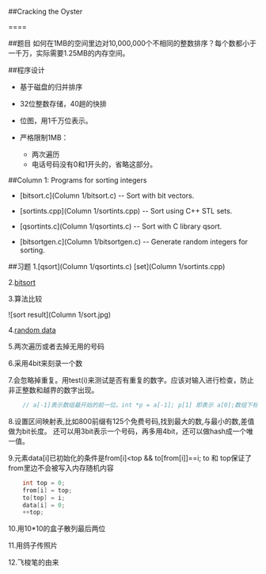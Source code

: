##Cracking the Oyster 

====

##题目
  如何在1MB的空间里边对10,000,000个不相同的整数排序？每个数都小于一千万，实际需要1.25MB的内存空间。

##程序设计
* 基于磁盘的归并排序

* 32位整数存储，40趟的快排

* 位图，用1千万位表示。

* 严格限制1MB：
    * 两次遍历
    * 电话号码没有0和1开头的，省略这部分。

##Column 1: Programs for sorting integers 
* [bitsort.c](Column 1/bitsort.c) -- Sort with bit vectors. 

* [sortints.cpp](Column 1/sortints.cpp) -- Sort using C++ STL sets. 

* [qsortints.c](Column 1/qsortints.c) -- Sort with C library qsort. 

* [bitsortgen.c](Column 1/bitsortgen.c) -- Generate random integers for sorting.

##习题
1.[qsort](Column 1/qsortints.c)
  [set](Column 1/sortints.cpp)

2.[bitsort](bitsort.c)

3.算法比较

![sort result](Column 1/sort.jpg)

4.[random data](bitsortgen.c)

5.两次遍历或者去掉无用的号码

6.采用4bit来刻录一个数

7.会忽略掉重复。用test(i)来测试是否有重复的数字。应该对输入进行检查，防止非正整数和越界的数字出现。
```C
    // a[-1]表示数组最开始的前一位。int *p = a[-1]; p[1] 即表示 a[0];数组下标可以从1开始了就。
```

8.设置区间映射表,比如800前缀有125个免费号码,找到最大的数,与最小的数,差值做为bit长度。 
  还可以用3bit表示一个号码，再多用4bit，还可以做hash成一个唯一值。

9.元素data[i]已初始化的条件是from[i]<top && to[from[i]]==i; to 和 top保证了from里边不会被写入内存随机内容
```C
    int top = 0;
    from[i] = top;
    to[top] = i;
    data[i] = 0;
    ++top;
```

10.用10*10的盒子散列最后两位

11.用鸽子传照片

12.飞梭笔的由来
